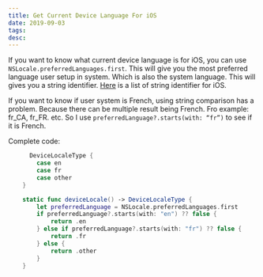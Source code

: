 ```yaml
---
title: Get Current Device Language For iOS
date: 2019-09-03
tags:
desc:
---
```


If you want to know what current device language is for iOS, you can use `NSLocale.preferredLanguages.first`. This will give you the most preferred language user setup in system. Which is also the system language. This will gives you a string identifier.  [Here](https://gist.github.com/jacobbubu/1836273) is a list of string identifier for iOS.
<!--more-->

If you want to know if user system is French, using string comparison has a problem. Because there can be multiple result being French. Fro example: fr_CA, fr_FR. etc. So I use `preferredLanguage?.starts(with: “fr”)` to see if it is French.

Complete code:
```swift
	  DeviceLocaleType {
        case en
        case fr
        case other
    }

    static func deviceLocale() -> DeviceLocaleType {
        let preferredLanguage = NSLocale.preferredLanguages.first
        if preferredLanguage?.starts(with: "en") ?? false {
            return .en
        } else if preferredLanguage?.starts(with: "fr") ?? false {
            return .fr
        } else {
            return .other
        }
    }
```
